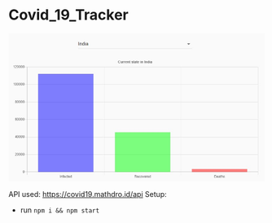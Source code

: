 # Covid_19_Tracker

![Covid_19](https://github.com/Vranjan7077/Covid_19_Tracker/blob/master/covid_19_india.jpg?raw=true)

API used: https://covid19.mathdro.id/api
Setup:
- run ```npm i && npm start```
